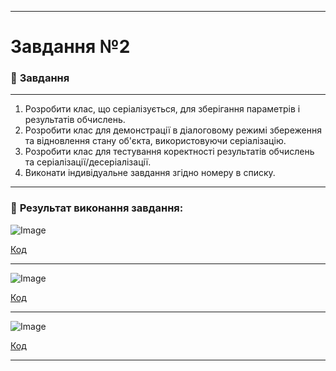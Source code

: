 ___

# Завдання №2 

### :scroll: **Завдання**
___
1. Розробити клас, що серіалізується, для зберігання параметрів і результатів обчислень.
2. Розробити клас для демонстрації в діалоговому режимі збереження та відновлення стану об'єкта, використовуючи серіалізацію.
3. Розробити клас для тестування коректності результатів обчислень та
серіалізації/десеріалізації.
4. Виконати індивідуальне завдання згідно номеру в списку.
___
### 📍 **Результат виконання завдання:** 
![Image](https://github.com/user-attachments/assets/8fa21890-840b-4857-907f-94814d9ea57e)

[Код](https://github.com/DmytroLiutyi/Practice-OOP/blob/main/PracticeLiutyi/zavd2/main.java)
___

![Image](https://github.com/user-attachments/assets/5a8f8767-9da7-4133-beeb-143f87976c26)

[Код](https://github.com/DmytroLiutyi/Practice-OOP/blob/main/PracticeLiutyi/zavd2/main1.java)
___

![Image](https://github.com/user-attachments/assets/d75b483e-34ac-4865-bb70-4de997aa2abf)

[Код](https://github.com/DmytroLiutyi/Practice-OOP/blob/main/PracticeLiutyi/zavd2/main2.java)
___
